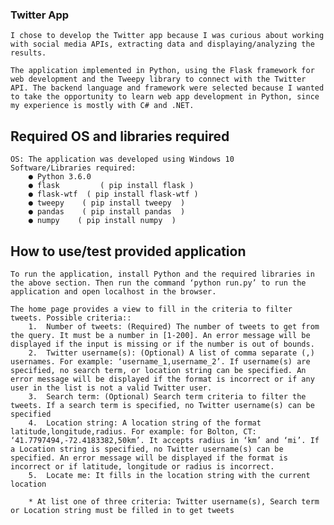 ### Twitter App
	I chose to develop the Twitter app because I was curious about working with social media APIs, extracting data and displaying/analyzing the results.
	
	The application implemented in Python, using the Flask framework for web development and the Tweepy library to connect with the Twitter API. The backend language and framework were selected because I wanted to take the opportunity to learn web app development in Python, since my experience is mostly with C# and .NET.

## Required OS and libraries required
	OS: The application was developed using Windows 10
	Software/Libraries required:
		● Python 3.6.0   
		● flask         ( pip install flask )
		● flask-wtf  ( pip install flask-wtf )
		● tweepy    ( pip install tweepy  )
		● pandas    ( pip install pandas  )
		● numpy    ( pip install numpy  )

## How to use/test provided application
	To run the application, install Python and the required libraries in the above section. Then run the command ‘python run.py’ to run the application and open localhost in the browser.

	The home page provides a view to fill in the criteria to filter tweets. Possible criteria::
		1.	Number of tweets: (Required) The number of tweets to get from the query. It must be a number in [1-200]. An error message will be displayed if the input is missing or if the number is out of bounds.
		2.	Twitter username(s): (Optional) A list of comma separate (,) usernames. For example: ‘username_1,username_2’. If username(s) are specified, no search term, or location string can be specified. An error message will be displayed if the format is incorrect or if any user in the list is not a valid Twitter user. 
		3.	Search term: (Optional) Search term criteria to filter the tweets. If a search term is specified, no Twitter username(s) can be specified
		4.	Location string: A location string of the format latitude,longitude,radius. For example: for Bolton, CT: ‘41.7797494,-72.4183382,50km’. It accepts radius in ‘km’ and ‘mi’. If a Location string is specified, no Twitter username(s) can be specified. An error message will be displayed if the format is incorrect or if latitude, longitude or radius is incorrect.
		5.	Locate me: It fills in the location string with the current location

		* At list one of three criteria: Twitter username(s), Search term or Location string must be filled in to get tweets 


